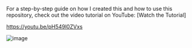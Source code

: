 For a step-by-step guide on how I created this and how to use this 
repository, check out the video tutorial on YouTube: 
[Watch the Tutorial]

https://youtu.be/pH549l0ZVxs




![image](https://github.com/MrAliHasan/Spam-Detection-Classifier/assets/123310480/a590568d-ba6e-4949-9154-5c6e1de36ce0)
